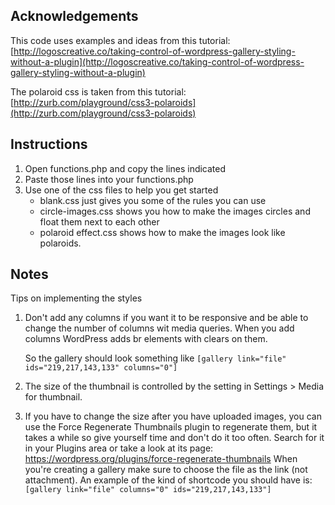 ## Acknowledgements
This code uses examples and ideas from this tutorial: [http://logoscreative.co/taking-control-of-wordpress-gallery-styling-without-a-plugin](http://logoscreative.co/taking-control-of-wordpress-gallery-styling-without-a-plugin)

The polaroid css is taken from this tutorial: [http://zurb.com/playground/css3-polaroids](http://zurb.com/playground/css3-polaroids)

## Instructions

1. Open functions.php and copy the lines indicated
2. Paste those lines into your functions.php
3. Use one of the css files to help you get started
    * blank.css just gives you some of the rules you can use
    * circle-images.css shows you how to make the images circles and float them next to each other
    * polaroid effect.css shows how to make the images look like polaroids.  

## Notes
Tips on implementing the styles

1. Don't add any columns if you want it to be responsive and be able to change the number of columns wit media queries. When you add columns WordPress adds br elements with clears on them.

    So the gallery should look something like `[gallery link="file" ids="219,217,143,133" columns="0"]`

2. The size of the thumbnail is controlled by the setting in Settings > Media for thumbnail.

3. If you have to change the size after you have uploaded images, you can use the Force Regenerate Thumbnails plugin to regenerate them, but it takes a while so give yourself time and don't do it too often.
 Search for it in your Plugins area or take a look at its page: https://wordpress.org/plugins/force-regenerate-thumbnails
When you're creating a gallery make sure to choose the file as the link (not attachment). An example of the kind of shortcode you should have is:
`[gallery link="file" columns="0" ids="219,217,143,133"]`

